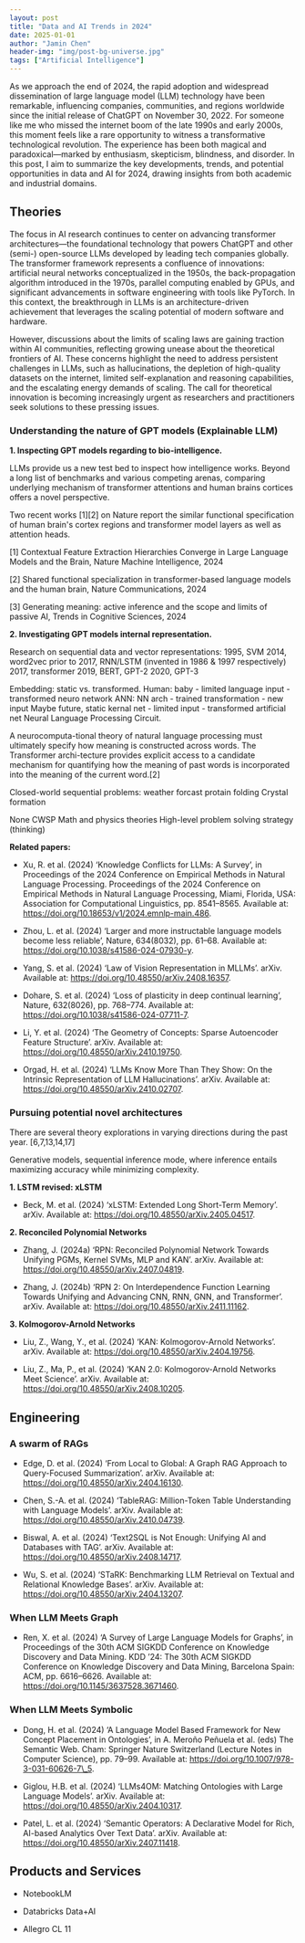 ```yaml
---
layout: post
title: "Data and AI Trends in 2024"
date: 2025-01-01
author: "Jamin Chen"
header-img: "img/post-bg-universe.jpg"
tags: ["Artificial Intelligence"]
---
```


As we approach the end of 2024, the rapid adoption and widespread dissemination
of large language model (LLM) technology have been remarkable, influencing
companies, communities, and regions worldwide since the initial release of
ChatGPT on November 30, 2022. For someone like me who missed the internet boom
of the late 1990s and early 2000s, this moment feels like a rare opportunity to
witness a transformative technological revolution. The experience has been both
magical and paradoxical—marked by enthusiasm, skepticism, blindness, and
disorder. In this post, I aim to summarize the key developments, trends, and
potential opportunities in data and AI for 2024, drawing insights from both
academic and industrial domains.

## Theories

The focus in AI research continues to center on advancing transformer
architectures—the foundational technology that powers ChatGPT and other (semi-)
open-source LLMs developed by leading tech companies globally. The transformer
framework represents a confluence of innovations: artificial neural networks
conceptualized in the 1950s, the back-propagation algorithm introduced in the
1970s, parallel computing enabled by GPUs, and significant advancements in
software engineering with tools like PyTorch. In this context, the breakthrough
in LLMs is an architecture-driven achievement that leverages the scaling
potential of modern software and hardware.

However, discussions about the limits of scaling laws are gaining traction
within AI communities, reflecting growing unease about the theoretical
frontiers of AI. These concerns highlight the need to address persistent
challenges in LLMs, such as hallucinations, the depletion of high-quality
datasets on the internet, limited self-explanation and reasoning capabilities,
and the escalating energy demands of scaling. The call for theoretical
innovation is becoming increasingly urgent as researchers and practitioners
seek solutions to these pressing issues.

### Understanding the nature of GPT models (Explainable LLM)

**1. Inspecting GPT models regarding to bio-intelligence.**

LLMs provide us a new test bed to inspect how intelligence works. Beyond a long
list of benchmarks and various competing arenas, comparing underlying mechanism
of transformer attentions and human brains cortices offers a novel perspective.

Two recent works [1][2] on Nature report the similar functional specification
of human brain's cortex regions and transformer model layers as well as
attention heads.

[1] Contextual Feature Extraction Hierarchies Converge in Large Language Models
  and the Brain, Nature Machine Intelligence, 2024

[2] Shared functional specialization in transformer-based language models and the
  human brain, Nature Communications, 2024

[3] Generating meaning: active inference and the scope and limits of passive AI,
  Trends in Cognitive Sciences, 2024

**2. Investigating GPT models internal representation.**

Research on sequential data and vector representations:
1995, SVM
2014, word2vec
prior to 2017, RNN/LSTM (invented in 1986 & 1997 respectively)
2017, transformer
2019, BERT, GPT-2
2020, GPT-3

Embedding: static vs. transformed.
Human: baby - limited language input - transformed neuro network
ANN:
NN arch - trained transformation - new input
Maybe future, static kernal net - limited input - transformed artificial net
Neural Language Processing Circuit.

A neurocomputa-tional theory of natural language processing must ultimately
specify how meaning is constructed across words. The Transformer archi-tecture
provides explicit access to a candidate mechanism for quantifying how the
meaning of past words is incorporated into the meaning of the current word.\[2]

Closed-world sequential problems:
weather forcast
protain folding
Crystal formation

None CWSP
Math and physics theories
High-level problem solving strategy (thinking)

**Related papers:**

* Xu, R. et al. (2024) ‘Knowledge Conflicts for LLMs: A Survey’, in Proceedings of the 2024 Conference on Empirical Methods in Natural Language Processing. Proceedings of the 2024 Conference on Empirical Methods in Natural Language Processing, Miami, Florida, USA: Association for Computational Linguistics, pp. 8541–8565. Available at: https://doi.org/10.18653/v1/2024.emnlp-main.486.

* Zhou, L. et al. (2024) ‘Larger and more instructable language models become less reliable’, Nature, 634(8032), pp. 61–68. Available at: https://doi.org/10.1038/s41586-024-07930-y.

* Yang, S. et al. (2024) ‘Law of Vision Representation in MLLMs’. arXiv. Available at: https://doi.org/10.48550/arXiv.2408.16357.

* Dohare, S. et al. (2024) ‘Loss of plasticity in deep continual learning’, Nature, 632(8026), pp. 768–774. Available at: https://doi.org/10.1038/s41586-024-07711-7.

* Li, Y. et al. (2024) ‘The Geometry of Concepts: Sparse Autoencoder Feature Structure’. arXiv. Available at: https://doi.org/10.48550/arXiv.2410.19750.

* Orgad, H. et al. (2024) ‘LLMs Know More Than They Show: On the Intrinsic Representation of LLM Hallucinations’. arXiv. Available at: https://doi.org/10.48550/arXiv.2410.02707.

### Pursuing potential novel architectures

There are several theory explorations in varying directions during the past
year. \[6,7,13,14,17]

Generative models, sequential inference mode, where inference entails
maximizing accuracy while minimizing complexity.

**1. LSTM revised: xLSTM**

* Beck, M. et al. (2024) ‘xLSTM: Extended Long Short-Term Memory’. arXiv. Available at: https://doi.org/10.48550/arXiv.2405.04517.

**2. Reconciled Polynomial Networks**

* Zhang, J. (2024a) ‘RPN: Reconciled Polynomial Network Towards Unifying PGMs, Kernel SVMs, MLP and KAN’. arXiv. Available at: https://doi.org/10.48550/arXiv.2407.04819.

* Zhang, J. (2024b) ‘RPN 2: On Interdependence Function Learning Towards Unifying and Advancing CNN, RNN, GNN, and Transformer’. arXiv. Available at: https://doi.org/10.48550/arXiv.2411.11162.

**3. Kolmogorov-Arnold Networks**

* Liu, Z., Wang, Y., et al. (2024) ‘KAN: Kolmogorov-Arnold Networks’. arXiv. Available at: https://doi.org/10.48550/arXiv.2404.19756.

* Liu, Z., Ma, P., et al. (2024) ‘KAN 2.0: Kolmogorov-Arnold Networks Meet Science’. arXiv. Available at: https://doi.org/10.48550/arXiv.2408.10205.

## Engineering

### A swarm of RAGs

* Edge, D. et al. (2024) ‘From Local to Global: A Graph RAG Approach to Query-Focused Summarization’. arXiv. Available at: https://doi.org/10.48550/arXiv.2404.16130.

* Chen, S.-A. et al. (2024) ‘TableRAG: Million-Token Table Understanding with Language Models’. arXiv. Available at: https://doi.org/10.48550/arXiv.2410.04739.

* Biswal, A. et al. (2024) ‘Text2SQL is Not Enough: Unifying AI and Databases with TAG’. arXiv. Available at: https://doi.org/10.48550/arXiv.2408.14717.

* Wu, S. et al. (2024) ‘STaRK: Benchmarking LLM Retrieval on Textual and Relational Knowledge Bases’. arXiv. Available at: https://doi.org/10.48550/arXiv.2404.13207.

### When LLM Meets Graph

* Ren, X. et al. (2024) ‘A Survey of Large Language Models for Graphs’, in Proceedings of the 30th ACM SIGKDD Conference on Knowledge Discovery and Data Mining. KDD ’24: The 30th ACM SIGKDD Conference on Knowledge Discovery and Data Mining, Barcelona Spain: ACM, pp. 6616–6626. Available at: https://doi.org/10.1145/3637528.3671460.

### When LLM Meets Symbolic

* Dong, H. et al. (2024) ‘A Language Model Based Framework for New Concept Placement in Ontologies’, in A. Meroño Peñuela et al. (eds) The Semantic Web. Cham: Springer Nature Switzerland (Lecture Notes in Computer Science), pp. 79–99. Available at: https://doi.org/10.1007/978-3-031-60626-7\_5.

* Giglou, H.B. et al. (2024) ‘LLMs4OM: Matching Ontologies with Large Language Models’. arXiv. Available at: https://doi.org/10.48550/arXiv.2404.10317.

* Patel, L. et al. (2024) ‘Semantic Operators: A Declarative Model for Rich, AI-based Analytics Over Text Data’. arXiv. Available at: https://doi.org/10.48550/arXiv.2407.11418.

## Products and Services

* NotebookLM

* Databricks Data+AI

* Allegro CL 11
